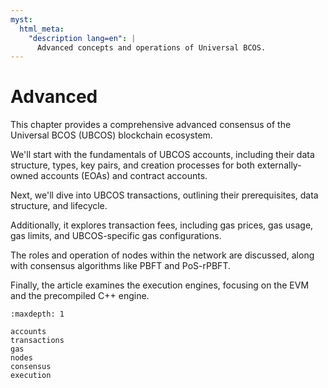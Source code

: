 ```yaml
---
myst:
  html_meta:
    "description lang=en": |
      Advanced concepts and operations of Universal BCOS.
---
```


# Advanced

This chapter provides a comprehensive advanced consensus of the Universal BCOS (UBCOS) blockchain ecosystem.

We'll start with the fundamentals of UBCOS accounts, including their data structure, types, key pairs, and creation processes for both externally-owned accounts (EOAs) and contract accounts.

Next, we'll dive into UBCOS transactions, outlining their prerequisites, data structure, and lifecycle.

Additionally, it explores transaction fees, including gas prices, gas usage, gas limits, and UBCOS-specific gas configurations.

The roles and operation of nodes within the network are discussed, along with consensus algorithms like PBFT and PoS-rPBFT.

Finally, the article examines the execution engines, focusing on the EVM and the precompiled C++ engine.

```{toctree}
:maxdepth: 1

accounts
transactions
gas
nodes
consensus
execution
```
